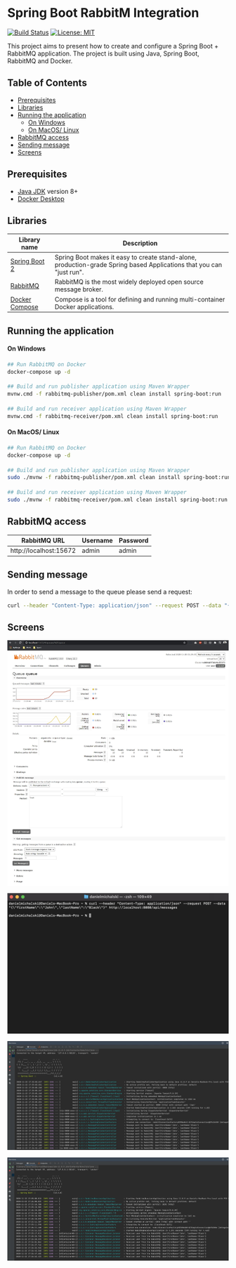 # Spring Boot RabbitM Integration
[![Build Status](https://github.com/DanielMichalski/spring-boot-rabbitmq-integration/workflows/Java%20CI%20with%20Maven/badge.svg?branch=master)](https://github.com/DanielMichalski/spring-boot-rabbitmq-integration/actions?query=workflow%3A%22Java+CI+with+Maven%22)
[![License: MIT](https://img.shields.io/badge/License-MIT-yellow.svg)](https://github.com/DanielMichalski/spring-boot-java-swing-reservations/blob/master/LICENSE)

This project aims to present how to create and configure a Spring Boot + RabbitMQ application.
The project is built using Java, Spring Boot, RabbitMQ and Docker.

## Table of Contents
* [Prerequisites](#prerequisites)
* [Libraries](#libraries)
* [Running the application](#running-the-application)
    * [On Windows](#on-windows)
    * [On MacOS/ Linux](#on-macos-linux)
* [RabbitMQ access](#rabbitmq-access)
* [Sending message](#sending-message)
* [Screens](#screens)

## Prerequisites
- [Java JDK](https://www.oracle.com/pl/java/technologies/javase-downloads.html) version 8+
- [Docker Desktop](https://www.docker.com/products/docker-desktop) 

## Libraries
| Library name                                                                                                     | Description                                                                                                                          |
|------------------------------------------------------------------------------------------------------------------|--------------------------------------------------------------------------------------------------------------------------------------|
| [Spring Boot 2](https://spring.io/projects/spring-boot)                                                          | Spring Boot makes it easy to create stand-alone, production-grade Spring based Applications that you can "just run".                 |
| [RabbitMQ](https://www.rabbitmq.com/)                                                                            | RabbitMQ is the most widely deployed open source message broker.                                                                     |
| [Docker Compose](https://docs.docker.com/compose/)                                                               | Compose is a tool for defining and running multi-container Docker applications.                                                      |

## Running the application
#### On Windows
```bash
## Run RabbitMQ on Docker
docker-compose up -d

## Build and run publisher application using Maven Wrapper
mvnw.cmd -f rabbitmq-publisher/pom.xml clean install spring-boot:run

## Build and run receiver application using Maven Wrapper
mvnw.cmd -f rabbitmq-receiver/pom.xml clean install spring-boot:run
```

#### On MacOS/ Linux
```bash
## Run RabbitMQ on Docker
docker-compose up -d

## Build and run publisher application using Maven Wrapper
sudo ./mvnw -f rabbitmq-publisher/pom.xml clean install spring-boot:run

## Build and run receiver application using Maven Wrapper
sudo ./mvnw -f rabbitmq-receiver/pom.xml clean install spring-boot:run
```

## RabbitMQ access
| RabbitMQ URL            | Username     | Password   |
|-------------------------|--------------|----------- |
| http://localhost:15672  | admin        | admin   |

## Sending message
In order to send a message to the queue please send a request:
```bash
curl --header "Content-Type: application/json" --request POST --data "{\"firstName\":\"John\",\"lastName\":\"Black\"}" http://localhost:8080/api/messages
```

## Screens
![Screen 1](https://github.com/DanielMichalski/spring-boot-rabbitmq-integration/blob/master/.github/images/RabbitMQ.jpg "Screen 1")

![Screen 2](https://github.com/DanielMichalski/spring-boot-rabbitmq-integration/blob/master/.github/images/Command.jpg "Screen 2")

![Screen 3](https://github.com/DanielMichalski/spring-boot-rabbitmq-integration/blob/master/.github/images/Publisher.jpg "Screen 3")

![Screen 4](https://github.com/DanielMichalski/spring-boot-rabbitmq-integration/blob/master/.github/images/Receiver.jpg "Screen 4")

